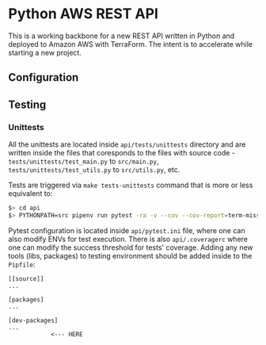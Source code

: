 # Python AWS REST API

This is a working backbone for a new REST API written in Python and deployed to Amazon AWS with TerraForm. The intent is to accelerate
while starting a new project.


## Configuration


## Testing

### Unittests

All the unittests are located inside ``api/tests/unittests`` directory and are written inside the files that coresponds to the files with
source code - ``tests/unittests/test_main.py`` to ``src/main.py``, ``tests/unittests/test_utils.py`` to ``src/utils.py``, etc.

Tests are triggered via ``make tests-unittests`` command that is more or less equivalent to:

```bash
$> cd api
$> PYTHONPATH=src pipenv run pytest -ra -v --cov --cov-report=term-missing:skip-covered tests/unittests
```

Pytest configuration is located inside ``api/pytest.ini`` file, where one can also modify ENVs for test execution. There is also
``api/.coveragerc`` where one can modify the success threshold for tests' coverage. Adding any new tools (libs, packages) to testing
environment should be added inside to the ``Pipfile``:

```
[[source]]
...

[packages]
...

[dev-packages]
...
            <--- HERE
```

